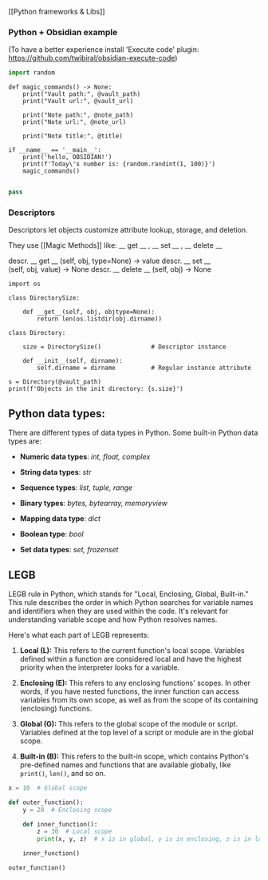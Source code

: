 [[Python frameworks & Libs]]

### Python + Obsidian example
(To have a better experience install 'Execute code' plugin: https://github.com/twibiral/obsidian-execute-code)

```python {pre}
import random
```

```run-python
def magic_commands() -> None:
	print("Vault path:", @vault_path)
	print("Vault url:", @vault_url)
	
	print("Note path:", @note_path)
	print("Note url:", @note_url)
	
	print("Note title:", @title)

if __name__ == '__main__':
	print('hello, OBSIDIAN!')
	print(f'Today\'s number is: {random.randint(1, 100)}')
	magic_commands()
	
```

```python {post}
pass
```

### Descriptors

Descriptors let objects customize attribute lookup, storage, and deletion.

They use [[Magic Methods]] like: __ get __ , __ set __ , __ delete __

descr. __ get __ (self, obj, type=None) -> value
descr. __ set __ (self, obj, value) -> None
descr. __ delete __ (self, obj) -> None

```run-python
import os

class DirectorySize:

    def __get__(self, obj, objtype=None):
        return len(os.listdir(obj.dirname))

class Directory:

    size = DirectorySize()              # Descriptor instance

    def __init__(self, dirname):
        self.dirname = dirname          # Regular instance attribute
        
s = Directory(@vault_path)
print(f'Objects in the init directory: {s.size}')
```


## Python data types:
There are different types of data types in Python. Some built-in Python data types are:

- **Numeric data types**: _int, float, complex_

- **String data types**: _str_

- **Sequence types**: _list, tuple, range_

- **Binary types**: _bytes, bytearray, memoryview_

- **Mapping data type**: _dict_

- **Boolean type**: _bool_

- **Set data types**: _set, frozenset_


## LEGB
LEGB rule in Python, which stands for "Local, Enclosing, Global, Built-in." This rule describes the order in which Python searches for variable names and identifiers when they are used within the code. It's relevant for understanding variable scope and how Python resolves names.

Here's what each part of LEGB represents:

1. **Local (L):** This refers to the current function's local scope. Variables defined within a function are considered local and have the highest priority when the interpreter looks for a variable.

2. **Enclosing (E):** This refers to any enclosing functions' scopes. In other words, if you have nested functions, the inner function can access variables from its own scope, as well as from the scope of its containing (enclosing) functions.

3. **Global (G):** This refers to the global scope of the module or script. Variables defined at the top level of a script or module are in the global scope.

4. **Built-in (B):** This refers to the built-in scope, which contains Python's pre-defined names and functions that are available globally, like `print()`, `len()`, and so on.

```python
x = 10  # Global scope

def outer_function():
    y = 20  # Enclosing scope

    def inner_function():
        z = 30  # Local scope
        print(x, y, z)  # x is in global, y is in enclosing, z is in local

    inner_function()

outer_function()
```